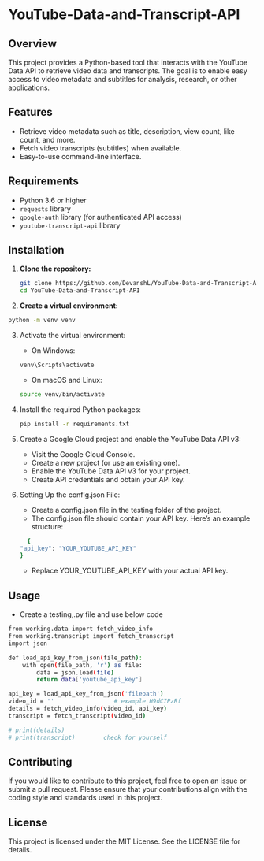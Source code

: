 # YouTube-Data-and-Transcript-API

## Overview

This project provides a Python-based tool that interacts with the YouTube Data API to retrieve video data and transcripts. The goal is to enable easy access to video metadata and subtitles for analysis, research, or other applications.

## Features

- Retrieve video metadata such as title, description, view count, like count, and more.
- Fetch video transcripts (subtitles) when available.
- Easy-to-use command-line interface.

## Requirements

-  Python 3.6 or higher
- `requests` library
- `google-auth` library (for authenticated API access)
- `youtube-transcript-api` library

## Installation

1. **Clone the repository:**
   ```bash
   git clone https://github.com/DevanshL/YouTube-Data-and-Transcript-API.git
   cd YouTube-Data-and-Transcript-API
   ```
   
2. **Create a virtual environment:**
  ```bash
  python -m venv venv
  ```

3. Activate the virtual environment:
   * On Windows:
   ```bash
   venv\Scripts\activate
   ```
   * On macOS and Linux:
   ```bash
   source venv/bin/activate
   ```
   
4. Install the required Python packages:
   ```bash
   pip install -r requirements.txt
   ```

5. Create a Google Cloud project and enable the YouTube Data API v3:

    * Visit the Google Cloud Console.
    * Create a new project (or use an existing one).
    * Enable the YouTube Data API v3 for your project.
    * Create API credentials and obtain your API key.

6. Setting Up the config.json File:

    * Create a config.json file in the testing folder of the project.
    * The config.json file should contain your API key. Here’s an example structure:
    ```bash
      {
    "api_key": "YOUR_YOUTUBE_API_KEY"
    }
    ```
    * Replace YOUR_YOUTUBE_API_KEY with your actual API key.


## Usage

* Create a testing,.py file and use below code
```bash
from working.data import fetch_video_info
from working.transcript import fetch_transcript
import json

def load_api_key_from_json(file_path):
    with open(file_path, 'r') as file:
        data = json.load(file)
        return data['youtube_api_key']

api_key = load_api_key_from_json('filepath')
video_id = ''                 # example H9dCIPzRf
details = fetch_video_info(video_id, api_key)
transcript = fetch_transcript(video_id)

# print(details)
# print(transcript)        check for yourself
```

## Contributing

If you would like to contribute to this project, feel free to open an issue or submit a pull request. Please ensure that your contributions align with the coding style and standards used in this project.

## License

This project is licensed under the MIT License. See the LICENSE file for details.

     
